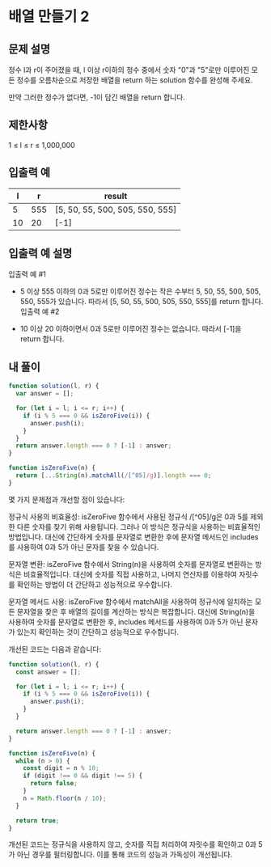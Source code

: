 # 배열 만들기 2
## 문제 설명
정수 l과 r이 주어졌을 때, l 이상 r이하의 정수 중에서 숫자 "0"과 "5"로만 이루어진 모든 정수를 오름차순으로 저장한 배열을 return 하는 solution 함수를 완성해 주세요.

만약 그러한 정수가 없다면, -1이 담긴 배열을 return 합니다.

## 제한사항
1 ≤ l ≤ r ≤ 1,000,000
## 입출력 예
l|r|result
---|---|---
5|555|[5, 50, 55, 500, 505, 550, 555]
10|20|[-1]
## 입출력 예 설명
입출력 예 #1

- 5 이상 555 이하의 0과 5로만 이루어진 정수는 작은 수부터 5, 50, 55, 500, 505, 550, 555가 있습니다. 따라서 [5, 50, 55, 500, 505, 550, 555]를 return 합니다.
입출력 예 #2

- 10 이상 20 이하이면서 0과 5로만 이루어진 정수는 없습니다. 따라서 [-1]을 return 합니다.


## 내 풀이

```js
function solution(l, r) {
  var answer = [];

  for (let i = l; i <= r; i++) {
    if (i % 5 === 0 && isZeroFive(i)) {
      answer.push(i);
    }
  }
  return answer.length === 0 ? [-1] : answer;
}

function isZeroFive(n) {
  return [...String(n).matchAll(/[^05]/g)].length === 0;
}

```
몇 가지 문제점과 개선할 점이 있습니다:

정규식 사용의 비효율성: isZeroFive 함수에서 사용된 정규식 /[^05]/g은 0과 5를 제외한 다른 숫자를 찾기 위해 사용됩니다. 그러나 이 방식은 정규식을 사용하는 비효율적인 방법입니다. 대신에 간단하게 숫자를 문자열로 변환한 후에 문자열 메서드인 includes를 사용하여 0과 5가 아닌 문자를 찾을 수 있습니다.

문자열 변환: isZeroFive 함수에서 String(n)을 사용하여 숫자를 문자열로 변환하는 방식은 비효율적입니다. 대신에 숫자를 직접 사용하고, 나머지 연산자를 이용하여 자릿수를 확인하는 방법이 더 간단하고 성능적으로 우수합니다.

문자열 메서드 사용: isZeroFive 함수에서 matchAll을 사용하여 정규식에 일치하는 모든 문자열을 찾은 후 배열의 길이를 계산하는 방식은 복잡합니다. 대신에 String(n)을 사용하여 숫자를 문자열로 변환한 후, includes 메서드를 사용하여 0과 5가 아닌 문자가 있는지 확인하는 것이 간단하고 성능적으로 우수합니다.

개선된 코드는 다음과 같습니다:

```javascript
function solution(l, r) {
  const answer = [];

  for (let i = l; i <= r; i++) {
    if (i % 5 === 0 && isZeroFive(i)) {
      answer.push(i);
    }
  }

  return answer.length === 0 ? [-1] : answer;
}

function isZeroFive(n) {
  while (n > 0) {
    const digit = n % 10;
    if (digit !== 0 && digit !== 5) {
      return false;
    }
    n = Math.floor(n / 10);
  }

  return true;
}
```

개선된 코드는 정규식을 사용하지 않고, 숫자를 직접 처리하여 자릿수를 확인하고 0과 5가 아닌 경우를 필터링합니다. 이를 통해 코드의 성능과 가독성이 개선됩니다.
